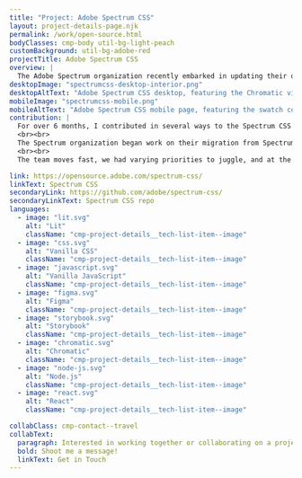 ```yaml
---
title: "Project: Adobe Spectrum CSS"
layout: project-details-page.njk
permalink: /work/open-source.html
bodyClasses: cmp-body util-bg-light-peach
customBackground: util-bg-adobe-red
projectTitle: Adobe Spectrum CSS
overview: |
  The Adobe Spectrum organization recently embarked in updating their design system from Spectrum 1 to Spectrum 2. I was part of the contracting team assisting the Adobe Spectrum CSS engineers. We helped introduced major changes by deprecating an older, static documentation site in favor of documentation in the CSS team's Storybook instance. We also were a major part of migrating CSS components from the S1 design language to the new S2 language.
desktopImage: "spectrumcss-desktop-interior.png"
desktopAltText: "Adobe Spectrum CSS desktop, featuring the Chromatic visual testing grid with the tabs components"
mobileImage: "spectrumcss-mobile.png"
mobileAltText: "Adobe Spectrum CSS mobile page, featuring the swatch component documentation."
contribution: |
  For over 6 months, I contributed in several ways to the Spectrum CSS project. My first role was migrating documentation from a separate static site into Spectrum CSS's Storybook. We wanted to capture all variants and code examples from the static site, and utilize Adobe's refreshed build system for Storybook to showcase everything in one place. This reduced the amount of documentation and places consumers had to go for the information they may be looking for. I also got to create the 404 page from scratch when we finalized Storybook as our documentation site.
  <br><br>
  The Spectrum organization began work on their migration from Spectrum 1 to Spectrum 2 even before I was part of the CSS team. Spectrum 2 introduced breaking changes in almost every component, but not just for the CSS team. The major consumer of our CSS is Spectrum Web Components (SWC), so any breaking changes we introduced also meant breaking changes for that team. We leveraged the expertise of the full-time Adobe team members, allowing them to float over to the web components team and begin restructuring the CSS build systems in order to make it more immediately consumable to SWC. I remained on the CSS side of the migration to Spectrum 2, so I contributed by creating React-based resource links to SWC components, adding design assets, and migrating CSS components to use the new Spectrum 2 language.
  <br><br>
  The team moves fast, we had varying priorities to juggle, and at the same time, Adobe needed to onboard three new employees. I really enjoyed getting to work with the newer employees, sharing what I had learned from my time, and finding ways to allow them the space to share their knowledge with me. I try to be open about things I don't know and have questions on, and over time, I think that made more of the team feel like they could reach out to any of the contractors when they needed a hand with a task.

link: https://opensource.adobe.com/spectrum-css/
linkText: Spectrum CSS
secondaryLink: https://github.com/adobe/spectrum-css/
secondaryLinkText: Spectrum CSS repo
languages:
  - image: "lit.svg"
    alt: "Lit"
    className: "cmp-project-details__tech-list-item--image"
  - image: "css.svg"
    alt: "Vanilla CSS"
    className: "cmp-project-details__tech-list-item--image"
  - image: "javascript.svg"
    alt: "Vanilla JavaScript"
    className: "cmp-project-details__tech-list-item--image"
  - image: "figma.svg"
    alt: "Figma"
    className: "cmp-project-details__tech-list-item--image"
  - image: "storybook.svg"
    alt: "Storybook"
    className: "cmp-project-details__tech-list-item--image"
  - image: "chromatic.svg"
    alt: "Chromatic"
    className: "cmp-project-details__tech-list-item--image"
  - image: "node-js.svg"
    alt: "Node.js"
    className: "cmp-project-details__tech-list-item--image"
  - image: "react.svg"
    alt: "React"
    className: "cmp-project-details__tech-list-item--image"

collabClass: cmp-contact--travel
collabText:
  paragraph: Interested in working together or collaborating on a project?
  bold: Shoot me a message!
  linkText: Get in Touch
---
```


